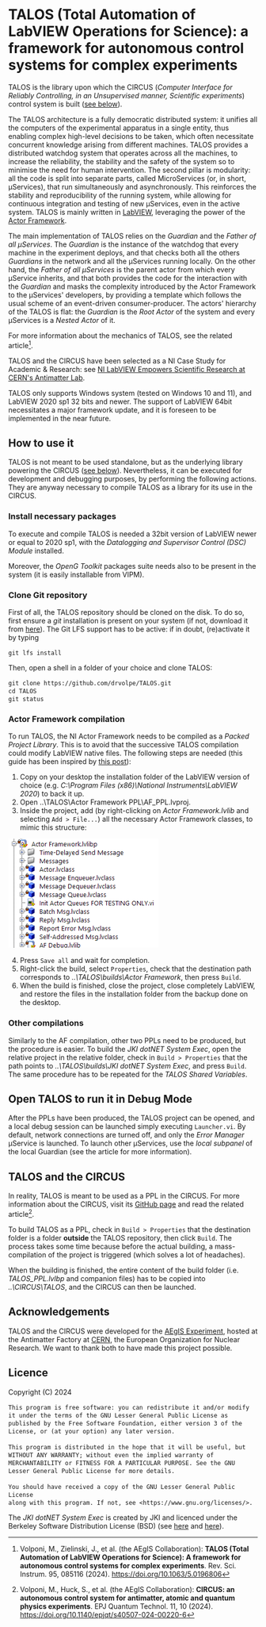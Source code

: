 # TALOS (Total Automation of LabVIEW Operations for Science): a framework for autonomous control systems for complex experiments

TALOS is the library upon which the CIRCUS (_Computer Interface for Reliably Controlling, in an Unsupervised manner, Scientific experiments_) control system is built ([see below](#talos-and-the-circus)).

The TALOS architecture is a fully democratic distributed system: it unifies all the computers of the experimental apparatus in a single entity, thus enabling complex high-level decisions to be taken, which often necessitate concurrent knowledge arising from different machines. TALOS provides a distributed watchdog system that operates across all the machines, to increase the reliability, the stability and the safety of the system so to minimise the need for human intervention. 
The second pillar is modularity: all the code is split into separate parts, called MicroServices (or, in short, &mu;Services), that run simultaneously and asynchronously. This reinforces the stability and reproducibility of the running system, while allowing for continuous integration and testing of new &mu;Services, even in the active system. 
TALOS is mainly written in [LabVIEW](https://www.ni.com/en/shop/labview.html), leveraging the power of the [Actor Framework](https://github.com/ni/actor-framework).

The main implementation of TALOS relies on the _Guardian_ and the _Father of all &mu;Services_. The _Guardian_ is the instance of the watchdog that every machine in the experiment deploys, and that checks both all the others _Guardians_ in the network and all the &mu;Services running locally. On the other hand, the _Father of all &mu;Services_ is the parent actor from which every &mu;Service inherits, and that both provides the code for the interaction with the _Guardian_ and masks the complexity introduced by the Actor Framework to the &mu;Services' developers, by providing a template which follows the usual scheme of an event-driven consumer-producer.
The actors' hierarchy of the TALOS is flat: the _Guardian_ is the _Root Actor_ of the system and every &mu;Services is a _Nested Actor_ of it.

For more information about the mechanics of TALOS, see the related article[^1].

TALOS and the CIRCUS have been selected as a NI Case Study for Academic & Research: see [NI LabVIEW Empowers Scientific Research at CERN's Antimatter Lab](https://www.ni.com/en/solutions/academic-research/case-studies/labview-automation-empowers-cerns-antimatter-research.html).

TALOS only supports Windows system (tested on Windows 10 and 11), and LabVIEW 2020 sp1 32 bits and newer.
The support of LabVIEW 64bit necessitates a major framework update, and it is foreseen to be implemented in the near future.



## How to use it

TALOS is not meant to be used standalone, but as the underlying library powering the CIRCUS ([see below](#talos-and-the-circus)). 
Nevertheless, it can be executed for development and debugging purposes, by performing the following actions. They are anyway necessary to compile TALOS as a library for its use in the CIRCUS.



### Install necessary packages

To execute and compile TALOS is needed a 32bit version of LabVIEW newer or equal to 2020 sp1, with the _Datalogging and Supervisor Control (DSC) Module_ installed.

Moreover, the _OpenG Toolkit_ packages suite needs also to be present in the system (it is easily installable from VIPM).



### Clone Git repository

First of all, the TALOS repository should be cloned on the disk. To do so, first ensure a _git_ installation is present on your system (if not, download it from [here](https://git-scm.com/)). 
The Git LFS support has to be active: if in doubt, (re)activate it by typing
```
git lfs install
```
Then, open a shell in a folder of your choice and clone TALOS:

```
git clone https://github.com/drvolpe/TALOS.git
cd TALOS
git status
```



### Actor Framework compilation

To run TALOS, the NI Actor Framework needs to be compiled as a _Packed Project Library_. This is to avoid that the successive TALOS compilation could modify LabVIEW native files. The following steps are needed (this guide has been inspired by [this post](https://forums.ni.com/t5/Actor-Framework-Discussions/How-to-build-a-PPL-including-Actor-classes-messages-and-AF-Debug/td-p/3871512)):

1) Copy on your desktop the installation folder of the LabVIEW version of choice (e.g. _C:\Program Files (x86)\National Instruments\LabVIEW 2020_) to back it up.
2) Open ..\TALOS\Actor Framework PPL\AF_PPL.lvproj.
3) Inside the project, add (by right-clicking on _Actor Framework.lvlib_ and selecting `Add > File...`) all the necessary Actor Framework classes, to mimic this structure:

![AF structure](/Actor%20Framework%20PPL/Actor%20Framework%20Library%20structure.png)

4) Press `Save all` and wait for completion.
5) Right-click the build, select `Properties`, check that the destination path corresponds to _..\TALOS\builds\Actor Framework_, then press `Build`.
6) When the build is finished, close the project, close completely LabVIEW, and restore the files in the installation folder from the backup done on the desktop.


### Other compilations

Similarly to the AF compilation, other two PPLs need to be produced, but the procedure is easier.
To build the _JKI dotNET System Exec_, open the relative project in the relative folder, check in `Build > Properties` that the path points to _..\TALOS\builds\JKI dotNET System Exec_, and press `Build`.
The same procedure has to be repeated for the _TALOS Shared Variables_.



## Open TALOS to run it in Debug Mode

After the PPLs have been produced, the TALOS project can be opened, and a local debug session can be launched simply executing `Launcher.vi`.
By default, network connections are turned off, and only the _Error Manager_ &mu;Service is launched. To launch other &mu;Services, use the _local subpanel_ of the local Guardian (see the article for more information).



## TALOS and the CIRCUS

In reality, TALOS is meant to be used as a PPL in the CIRCUS. For more information about the CIRCUS, visit its [GitHub page](https://github.com/drvolpe/CIRCUS) and read the related article[^2].

To build TALOS as a PPL, check in `Build > Properties` that the destination folder is a folder **outside** the TALOS repository, then click `Build`. The process takes some time because before the actual building, a mass-compilation of the project is triggered (which solves a lot of headaches).

When the building is finished, the entire content of the build folder (i.e. *TALOS_PPL.lvlbp* and companion files) has to be copied into _..\CIRCUS\TALOS_, and the CIRCUS can then be launched.



## Acknowledgements

TALOS and the CIRCUS were developed for the [AEgIS Experiment](https://aegis.web.cern.ch/index.php), hosted at the Antimatter Factory at [CERN](https://home.cern/), the European Organization for Nuclear Research. We want to thank both to have made this project possible.



## Licence

Copyright (C) 2024

    This program is free software: you can redistribute it and/or modify it under the terms of the GNU Lesser General Public License as published by the Free Software Foundation, either version 3 of the License, or (at your option) any later version.

    This program is distributed in the hope that it will be useful, but WITHOUT ANY WARRANTY; without even the implied warranty of MERCHANTABILITY or FITNESS FOR A PARTICULAR PURPOSE. See the GNU Lesser General Public License for more details.

    You should have received a copy of the GNU Lesser General Public License
    along with this program. If not, see <https://www.gnu.org/licenses/>.


The _JKI dotNET System Exec_ is created by JKI and licenced under the Berkeley Software Distribution License (BSD) (see [here](https://www.vipm.io/package/jki_lib_dotnet_system_exec/) and [here](https://github.com/jvr-ruiz/JKI-.NET-System-Exec)).



[^1]: Volponi, M., Zielinski, J., et al. (the AEgIS Collaboration): **TALOS (Total Automation of LabVIEW Operations for Science): A framework for autonomous control systems for complex experiments**. Rev. Sci. Instrum. 95, 085116 (2024). https://doi.org/10.1063/5.0196806


[^2]: Volponi, M., Huck, S., et al. (the AEgIS Collaboration): **CIRCUS: an autonomous control system for antimatter, atomic and quantum physics experiments**. EPJ Quantum Technol. 11, 10 (2024). https://doi.org/10.1140/epjqt/s40507-024-00220-6